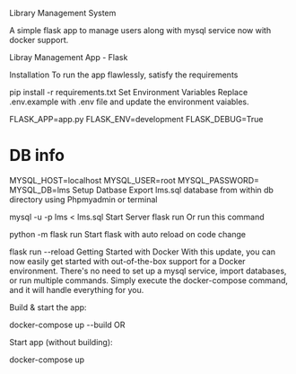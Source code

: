 Library Management System

A simple flask app to manage users along with mysql service now with docker support.

Libray Management App - Flask

Installation
To run the app flawlessly, satisfy the requirements

pip install -r requirements.txt
Set Environment Variables
Replace .env.example with .env file and update the environment vaiables.

FLASK_APP=app.py
FLASK_ENV=development
FLASK_DEBUG=True

# DB info
MYSQL_HOST=localhost
MYSQL_USER=root
MYSQL_PASSWORD=
MYSQL_DB=lms
Setup Datbase
Export lms.sql database from within db directory using Phpmyadmin or terminal

mysql -u <username> -p <password> lms < lms.sql
Start Server
flask run
Or run this command

python -m flask run
Start flask with auto reload on code change

flask run --reload
Getting Started with Docker
With this update, you can now easily get started with out-of-the-box support for a Docker environment. There's no need to set up a mysql service, import databases, or run multiple commands. Simply execute the docker-compose command, and it will handle everything for you.

Build & start the app:

docker-compose up --build
OR

Start app (without building):

docker-compose up
